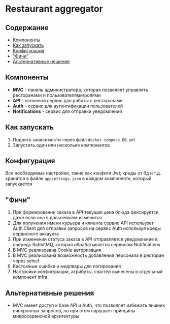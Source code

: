 # Restaurant aggregator

## Содержание
* [Компоненты](#компоненты)
* [Как запускать](#как-запускать)
* [Конфигурация](#конфигурация)
* ["Фичи"](#фичи)
* [Альтернативные решения](#альтернативные-решения)

## Компоненты
* **MVC** - панель администратора, которая позволяет управлять ресторанами и пользователями/ролями
* **API** - основной сервис для работы с ресторанами
* **Auth** - сервис для аутентификации пользователей
* **Notifications** - сервис для отправки уведомлений

## Как запускать
1. Поднять зависимости через файл `docker-compose.DB.yml`
2. Запустить один или несколько компонентов

## Конфигурация
Все необходимые настройки, такие как конфиги Jwt, креды от бд и т.д. хранятся в файле `appsettings.json` в каждом компоненте, который запускается
## "Фичи"
1. При формировании заказа в API текущая цена блюда фиксируется, даже если она в дальнейшем изменится
2. Для получения имени курьера и клиента сервис API испольузет Auth.Client для отправки запросов на сервис Auth используя креды сервисного аккаунта
3. При изменении статуса заказа в API отправляется уведомление в очередь RabbitMQ, которая обрабатывается сервисом Notifications
4. В MVC реализована Cookie авторизация
5. В MVC реализована возможность добавления персонала в ресторан через select
6. Кастомные ошибки и мидлвары для логирования
7. Настройки конфигурации, атрибуты, сваггер вынесены в отдельный компонент Infra

## Альтернативные решения
* MVC имеет доступ к базе API и Auth, что позволяет избежать лишних синхронных запросов, но при этом нарушает принципы микросервисной архитектуры

